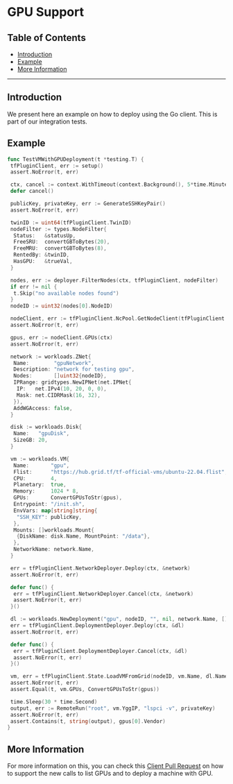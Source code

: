 <h1> GPU Support </h1>

<h2> Table of Contents </h2>

- [Introduction](#introduction)
- [Example](#example)
- [More Information](#more-information)

***

## Introduction

We present here an example on how to deploy using the Go client. This is part of our integration tests.



## Example

```go
func TestVMWithGPUDeployment(t *testing.T) {
 tfPluginClient, err := setup()
 assert.NoError(t, err)

 ctx, cancel := context.WithTimeout(context.Background(), 5*time.Minute)
 defer cancel()

 publicKey, privateKey, err := GenerateSSHKeyPair()
 assert.NoError(t, err)

 twinID := uint64(tfPluginClient.TwinID)
 nodeFilter := types.NodeFilter{
  Status:   &statusUp,
  FreeSRU:  convertGBToBytes(20),
  FreeMRU:  convertGBToBytes(8),
  RentedBy: &twinID,
  HasGPU:   &trueVal,
 }

 nodes, err := deployer.FilterNodes(ctx, tfPluginClient, nodeFilter)
 if err != nil {
  t.Skip("no available nodes found")
 }
 nodeID := uint32(nodes[0].NodeID)

 nodeClient, err := tfPluginClient.NcPool.GetNodeClient(tfPluginClient.SubstrateConn, nodeID)
 assert.NoError(t, err)

 gpus, err := nodeClient.GPUs(ctx)
 assert.NoError(t, err)

 network := workloads.ZNet{
  Name:        "gpuNetwork",
  Description: "network for testing gpu",
  Nodes:       []uint32{nodeID},
  IPRange: gridtypes.NewIPNet(net.IPNet{
   IP:   net.IPv4(10, 20, 0, 0),
   Mask: net.CIDRMask(16, 32),
  }),
  AddWGAccess: false,
 }

 disk := workloads.Disk{
  Name:   "gpuDisk",
  SizeGB: 20,
 }

 vm := workloads.VM{
  Name:       "gpu",
  Flist:      "https://hub.grid.tf/tf-official-vms/ubuntu-22.04.flist",
  CPU:        4,
  Planetary:  true,
  Memory:     1024 * 8,
  GPUs:       ConvertGPUsToStr(gpus),
  Entrypoint: "/init.sh",
  EnvVars: map[string]string{
   "SSH_KEY": publicKey,
  },
  Mounts: []workloads.Mount{
   {DiskName: disk.Name, MountPoint: "/data"},
  },
  NetworkName: network.Name,
 }

 err = tfPluginClient.NetworkDeployer.Deploy(ctx, &network)
 assert.NoError(t, err)

 defer func() {
  err = tfPluginClient.NetworkDeployer.Cancel(ctx, &network)
  assert.NoError(t, err)
 }()

 dl := workloads.NewDeployment("gpu", nodeID, "", nil, network.Name, []workloads.Disk{disk}, nil, []workloads.VM{vm}, nil)
 err = tfPluginClient.DeploymentDeployer.Deploy(ctx, &dl)
 assert.NoError(t, err)

 defer func() {
  err = tfPluginClient.DeploymentDeployer.Cancel(ctx, &dl)
  assert.NoError(t, err)
 }()

 vm, err = tfPluginClient.State.LoadVMFromGrid(nodeID, vm.Name, dl.Name)
 assert.NoError(t, err)
 assert.Equal(t, vm.GPUs, ConvertGPUsToStr(gpus))

 time.Sleep(30 * time.Second)
 output, err := RemoteRun("root", vm.YggIP, "lspci -v", privateKey)
 assert.NoError(t, err)
 assert.Contains(t, string(output), gpus[0].Vendor)
}
```



## More Information

For more information on this, you can check this [Client Pull Request](https://github.com/threefoldtech/tfgrid-sdk-go/pull/207/) on how to support the new calls to list GPUs and to deploy a machine with GPU.